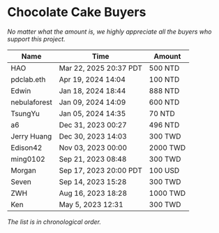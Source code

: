 # Chocolate Cake Buyers

*No matter what the amount is, we highly appreciate all the buyers who support this project.*

|Name|Time|Amount|
|----|----|------|
| HAO | Mar 22, 2025 20:37 PDT | 500 NTD |
| pdclab.eth | Apr 19, 2024 14:04 | 100 NTD |
| Edwin | Jan 18, 2024 18:44 | 888 NTD |
| nebulaforest | Jan 09, 2024 14:09 | 600 NTD |
| TsungYu | Jan 05, 2024 14:35 | 70 NTD |
| a6 | Dec 31, 2023 00:27 | 496 NTD |
| Jerry Huang | Dec 30, 2023 14:03 | 300 TWD |
| Edison42 | Nov 03, 2023 00:00 | 2000 TWD |
| ming0102 | Sep 21, 2023 08:48 | 300 TWD |
| Morgan | Sep 17, 2023 20:00 PDT | 100 USD |
| Seven | Sep 14, 2023 15:28 | 300 TWD |
| ZWH | Aug 16, 2023 18:28 | 1000 TWD |
| Ken | May 5, 2023 12:31 | 300 TWD |

*The list is in chronological order.*
